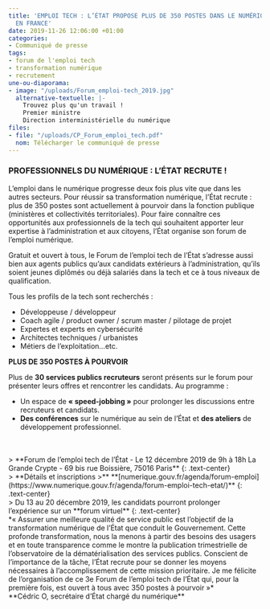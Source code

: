 ```yaml
---
title: 'EMPLOI TECH : L’ÉTAT PROPOSE PLUS DE 350 POSTES DANS LE NUMÉRIQUE PARTOUT
  EN FRANCE'
date: 2019-11-26 12:06:00 +01:00
categories:
- Communiqué de presse
tags:
- forum de l'emploi tech
- transformation numérique
- recrutement
une-ou-diaporama:
- image: "/uploads/Forum_emploi-tech_2019.jpg"
  alternative-textuelle: |-
    Trouvez plus qu'un travail !
    Premier ministre
    Direction interministérielle du numérique
files:
- file: "/uploads/CP_Forum_emploi_tech.pdf"
  nom: Télécharger le communiqué de presse
---
```


### PROFESSIONNELS DU NUMÉRIQUE : L’ÉTAT RECRUTE !

L’emploi dans le numérique progresse deux fois plus vite que dans les autres secteurs. Pour réussir sa transformation numérique, l’État recrute : plus de 350 postes sont actuellement à pourvoir dans la fonction publique (ministères et collectivités territoriales). Pour faire connaître ces opportunités aux professionnels de la tech qui souhaitent apporter leur expertise à l’administration et aux citoyens, l’État organise son forum de l’emploi numérique.

Gratuit et ouvert à tous, le Forum de l’emploi tech de l’État s’adresse aussi bien aux agents publics qu’aux candidats extérieurs à l’administration, qu’ils soient jeunes diplômés ou déjà salariés dans la tech et ce à tous niveaux de qualification.

Tous les profils de la tech sont recherchés :

* Développeuse / développeur
* Coach agile / product owner / scrum master / pilotage de projet
* Expertes et experts en cybersécurité
* Architectes techniques / urbanistes
* Métiers de l’exploitation…etc.

**PLUS DE 350 POSTES À POURVOIR**

Plus de **30 services publics recruteurs** seront présents sur le forum pour présenter leurs offres et rencontrer les candidats. Au programme :

* Un espace de **« speed-jobbing »** pour prolonger les discussions entre recruteurs et candidats.
* **Des conférences** sur le numérique au sein de l’État et **des ateliers** de développement professionnel.
<br>
<br>
> **Forum de l’emploi tech de l’État - Le 12 décembre 2019 de 9h à 18h
La Grande Crypte - 69 bis rue Boissière, 75016 Paris**
{: .text-center}
<br>
> **Détails et inscriptions >** **[numerique.gouv.fr/agenda/forum-emploi]
(https://www.numerique.gouv.fr/agenda/forum-emploi-tech-etat/)**
{: .text-center}
<br>
> Du 13 au 20 décembre 2019, les candidats pourront prolonger l’expérience sur un **forum virtuel** 
{: .text-center}
<br>
*« Assurer une meilleure qualité de service public est l’objectif de la transformation numérique de l’État que conduit le Gouvernement. Cette profonde transformation, nous la menons à partir des besoins des usagers et en toute transparence comme le montre la publication trimestrielle de l’observatoire de la dématérialisation des services publics. Conscient de l’importance de la tâche, l’État recrute pour se donner les moyens nécessaires à l’accomplissement de cette mission prioritaire. Je me félicite de l’organisation  de ce 3e Forum de l’emploi tech de l’État qui, pour la première fois, est ouvert à tous avec 350 postes à pourvoir »* <br>
**Cédric O, secrétaire d’État chargé du numérique**
